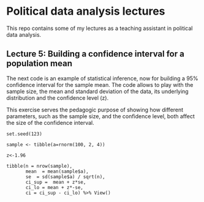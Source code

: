 # Political data analysis lectures

This repo contains some of my lectures as a teaching assistant in political data analysis. 

## Lecture 5: Building a confidence interval for a population mean 
The next code is an example of statistical inference, now for building a 95% confidence interval for the sample mean. The code allows to play with the sample size, the mean and standard deviation of the data, its underlying distribution and the confidence level (z).  

This exercise serves the pedagogic purpose of showing how different parameters, such as the sample size, and the confidence level, both affect the size of the confidence interval. 
```
set.seed(123) 

sample <- tibble(a=rnorm(100, 2, 4)) 

z<-1.96

tibble(n = nrow(sample), 
       mean  = mean(sample$a), 
       se  = sd(sample$a) / sqrt(n), 
       ci_sup =  mean + z*se,
       ci_lo = mean + z*-se, 
       ci = ci_sup - ci_lo) %>% View()
```
 
